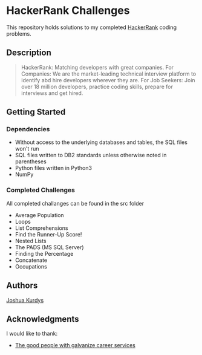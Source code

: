 # HackerRank Challenges

This repository holds solutions to my completed [HackerRank](https://www.hackerrank.com/jkurdys) coding problems.

## Description

>HackerRank: Matching developers with great companies. For Companies: We are the market-leading technical interview platform to identify abd hire developers wherever they are. For Job Seekers: Join over 18 million developers, practice coding skills, prepare for interviews and get hired.

## Getting Started

### Dependencies

* Without access to the underlying databases and tables, the SQL files won't run
* SQL files written to DB2 standards unless otherwise noted in parentheses
* Python files written in Python3
* NumPy

### Completed Challenges

All completed challanges can be found in the src folder

* Average Population
* Loops
* List Comprehensions
* Find the Runner-Up Score!
* Nested Lists
* The PADS (MS SQL Server)
* Finding the Percentage
* Concatenate
* Occupations

<!-- ### Installing

* How/where to download your program
* Any modifications needed to be made to files/folders

### Executing program

* How to run the program
* Step-by-step bullets
```
code blocks for commands
```

## Help

Any advise for common problems or issues.
```
command to run if program contains helper info
``` -->

## Authors

[Joshua Kurdys](https://www.linkedin.com/in/joshua-kurdys/)

<!-- ## Version History

* 0.2
    * Various bug fixes and optimizations
    * See [commit change]() or See [release history]()
* 0.1
    * Initial Release

## License

This project is licensed under the [NAME HERE] License - see the LICENSE.md file for details -->

## Acknowledgments

I would like to thank:
* [The good people with galvanize career services](https://www.galvanize.com/)
